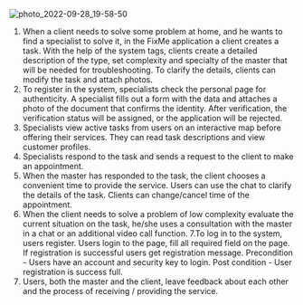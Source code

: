 ![photo_2022-09-28_19-58-50](https://user-images.githubusercontent.com/113180456/194382697-f5727f66-b1cf-4a21-a77c-d950b83076bb.jpg)
1. When a client needs to solve some problem at home, and he wants to find a specialist to solve it, in the FixMe application a client creates a task. With the help of the system tags, clients create a detailed description of the type, set complexity and specialty of the master that will be needed for troubleshooting. To clarify the details, clients can modify the task and attach photos.
2. To register in the system, specialists check the personal page for authenticity. A specialist fills out a form with the data and attaches a photo of the document that confirms the identity. After verification, the verification status will be assigned, or the application will be rejected.
3. Specialists view active tasks from users on an interactive map before offering their services. They can read task descriptions and view customer profiles.
4. Specialists respond to the task and sends a request to the client to make an appointment.
5. When the master has responded to the task, the client chooses a convenient time to provide the service. Users can use the chat to clarify the details of the task. Clients can change/cancel time of the appointment.
6. When the client needs to solve a problem of low complexity evaluate the current situation on the task, he/she uses a consultation with the master in a chat or an additional video call function.
7.To log in to the system, users register. Users login to the page, fill all required field on the page. If registration is successful users get registration message. Precondition - Users have an account and security key to login. Post condition - User registration is success full.
8. Users, both the master and the client, leave feedback about each other and the process of receiving / providing the service.
